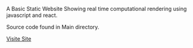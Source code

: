 A Basic Static Website Showing real time computational rendering using javascript and react.

Source code found in Main directory. 

[Visite Site](https://dreigannadoit.github.io/react_compound_interest_app/)
